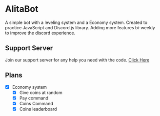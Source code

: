 # AlitaBot

A simple bot with a leveling system and a Economy system. Created to practice JavaScript and Discord.js library. Adding more features bi-weekly to improve the discord experience.

## Support Server
Join our support server for any help you need with the code. [Click Here](https://discord.gg/ahcFREu) 

## Plans

* [x] Economy system
  * [x] Give coins at random
  * [x] Pay command
  * [x] Coins Command
  * [x] Coins leaderboard
